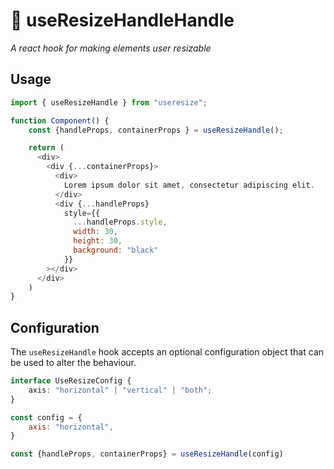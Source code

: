# 📐 useResizeHandleHandle

*A react hook for making elements user resizable*


## Usage

```js
import { useResizeHandle } from "useresize";

function Component() {
    const {handleProps, containerProps } = useResizeHandle();

    return (
      <div>
        <div {...containerProps}>
          <div>
            Lorem ipsum dolor sit amet, consectetur adipiscing elit.
          </div>
          <div {...handleProps}
            style={{
              ...handleProps.style,
              width: 30,
              height: 30,
              background: "black"
            }}
        ></div>
      </div>
    )
}
```


## Configuration

The `useResizeHandle` hook accepts an optional configuration object that can be used to alter the behaviour.

```ts
interface UseResizeConfig {
    axis: "horizontal" | "vertical" | "both";
}
```

```js
const config = {
    axis: "horizontal",
}

const {handleProps, containerProps} = useResizeHandle(config)

```
